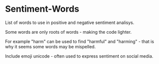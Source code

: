 # Sentiment-Words
List of words to use in positive and negative sentiment analisys. 

Some words are only roots of words - making the code lighter.

For example "harm" can be used to find "harmful" and "harming" - that is why it seems some words may be mispelled.

Include emoji unicode - often used to express sentiment on social media.
